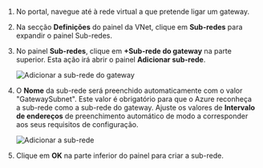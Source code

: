 1. No portal, navegue até à rede virtual a que pretende ligar um gateway.
2. Na secção **Definições** do painel da VNet, clique em **Sub-redes** para expandir o painel Sub-redes.
3. No painel **Sub-redes**, clique em **+Sub-rede do gateway** na parte superior. Esta ação irá abrir o painel **Adicionar sub-rede**. 
   
    ![Adicionar a sub-rede do gateway](./media/vpn-gateway-add-gwsubnet-rm-portal-include/newgwsubnet450.png "Add the gateway subnet")
4. O **Nome** da sub-rede será preenchido automaticamente com o valor "GatewaySubnet". Este valor é obrigatório para que o Azure reconheça a sub-rede como a sub-rede do gateway. Ajuste os valores de **Intervalo de endereços** de preenchimento automático de modo a corresponder aos seus requisitos de configuração.
   
    ![Adicionar a sub-rede](./media/vpn-gateway-add-gwsubnet-rm-portal-include/addgwsubnet300.png "Adding the subnet")
5. Clique em **OK** na parte inferior do painel para criar a sub-rede.



<!--HONumber=Nov16_HO2-->


